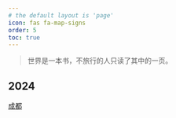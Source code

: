 ```yaml
---
# the default layout is 'page'
icon: fas fa-map-signs
order: 5
toc: true
---
```


> 世界是一本书，不旅行的人只读了其中的一页。

## 2024 

[成都](https://jasonbourne723.github.io/posts/travel-chengdu/)




